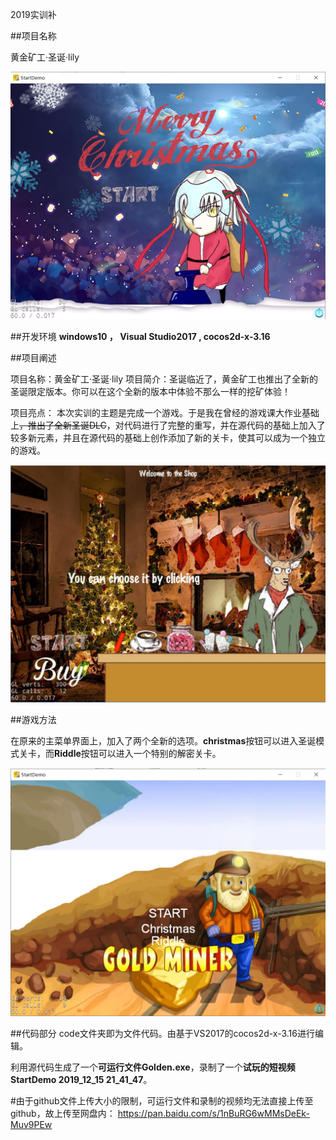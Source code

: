 2019实训补


##项目名称


黄金矿工·圣诞·lily



![游戏标题](https://github.com/062Fries/2019-/blob/master/%E6%B8%B8%E6%88%8F%E7%94%BB%E9%9D%A21.jpg?raw=true "标题")



##开发环境
**windows10 ， Visual Studio2017 , cocos2d-x-3.16**

##项目阐述

项目名称：黄金矿工·圣诞·lily
项目简介：圣诞临近了，黄金矿工也推出了全新的圣诞限定版本。你可以在这个全新的版本中体验不那么一样的挖矿体验！

项目亮点：
本次实训的主题是完成一个游戏。于是我在曾经的游戏课大作业基础上<s>，推出了全新圣诞DLC</s>，对代码进行了完整的重写，并在源代码的基础上加入了较多新元素，并且在源代码的基础上创作添加了新的关卡，使其可以成为一个独立的游戏。

![商店截图](https://github.com/062Fries/2019-/blob/master/%E5%95%86%E5%BA%97%E7%95%8C%E9%9D%A2.jpg?raw=true "商店")

##游戏方法

在原来的主菜单界面上，加入了两个全新的选项。**christmas**按钮可以进入圣诞模式关卡，而**Riddle**按钮可以进入一个特别的解密关卡。

![原标题界面](https://github.com/062Fries/2019-/blob/master/%E5%8E%9F%E6%A0%87%E9%A2%98.jpg?raw=true "原标题")


##代码部分
code文件夹即为文件代码。由基于VS2017的cocos2d-x-3.16进行编辑。

利用源代码生成了一个**可运行文件Golden.exe**，录制了一个**试玩的短视频StartDemo 2019_12_15 21_41_47**。

#由于github文件上传大小的限制，可运行文件和录制的视频均无法直接上传至github，故上传至网盘内：
https://pan.baidu.com/s/1nBuRG6wMMsDeEk-Muv9PEw


